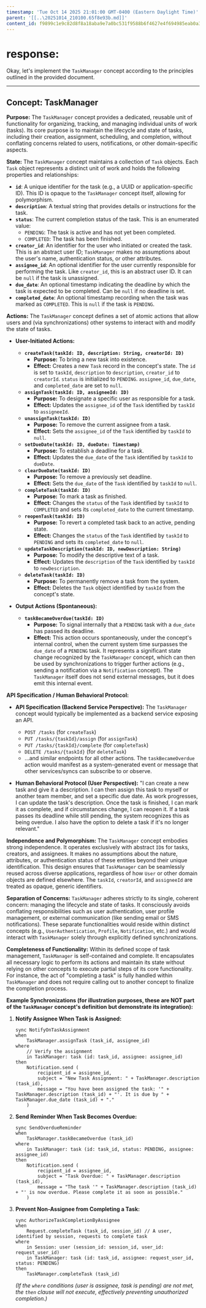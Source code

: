 ```yaml
---
timestamp: 'Tue Oct 14 2025 21:01:00 GMT-0400 (Eastern Daylight Time)'
parent: '[[..\20251014_210100.65f8e93b.md]]'
content_id: f9899c1e9c82d8f8a18aba9e7a0bc531f9588b6f4627e4f694985eab0a34540b
---
```


# response:

Okay, let's implement the `TaskManager` concept according to the principles outlined in the provided document.

***

## Concept: TaskManager

**Purpose:**
The `TaskManager` concept provides a dedicated, reusable unit of functionality for organizing, tracking, and managing individual units of work (tasks). Its core purpose is to maintain the lifecycle and state of tasks, including their creation, assignment, scheduling, and completion, without conflating concerns related to users, notifications, or other domain-specific aspects.

**State:**
The `TaskManager` concept maintains a collection of `Task` objects. Each `Task` object represents a distinct unit of work and holds the following properties and relationships:

* **`id`**: A unique identifier for the task (e.g., a UUID or application-specific ID). This ID is opaque to the `TaskManager` concept itself, allowing for polymorphism.
* **`description`**: A textual string that provides details or instructions for the task.
* **`status`**: The current completion status of the task. This is an enumerated value:
  * `PENDING`: The task is active and has not yet been completed.
  * `COMPLETED`: The task has been finished.
* **`creator_id`**: An identifier for the user who initiated or created the task. This is an abstract user ID; `TaskManager` makes no assumptions about the user's name, authentication status, or other attributes.
* **`assignee_id`**: An optional identifier for the user currently responsible for performing the task. Like `creator_id`, this is an abstract user ID. It can be `null` if the task is unassigned.
* **`due_date`**: An optional timestamp indicating the deadline by which the task is expected to be completed. Can be `null` if no deadline is set.
* **`completed_date`**: An optional timestamp recording when the task was marked as `COMPLETED`. This is `null` if the task is `PENDING`.

**Actions:**
The `TaskManager` concept defines a set of atomic actions that allow users and (via synchronizations) other systems to interact with and modify the state of tasks.

* **User-Initiated Actions:**

  * **`createTask(taskId: ID, description: String, creatorId: ID)`**
    * **Purpose:** To bring a new task into existence.
    * **Effect:** Creates a new `Task` record in the concept's state. The `id` is set to `taskId`, `description` to `description`, `creator_id` to `creatorId`. `status` is initialized to `PENDING`. `assignee_id`, `due_date`, and `completed_date` are set to `null`.
  * **`assignTask(taskId: ID, assigneeId: ID)`**
    * **Purpose:** To designate a specific user as responsible for a task.
    * **Effect:** Updates the `assignee_id` of the `Task` identified by `taskId` to `assigneeId`.
  * **`unassignTask(taskId: ID)`**
    * **Purpose:** To remove the current assignee from a task.
    * **Effect:** Sets the `assignee_id` of the `Task` identified by `taskId` to `null`.
  * **`setDueDate(taskId: ID, dueDate: Timestamp)`**
    * **Purpose:** To establish a deadline for a task.
    * **Effect:** Updates the `due_date` of the `Task` identified by `taskId` to `dueDate`.
  * **`clearDueDate(taskId: ID)`**
    * **Purpose:** To remove a previously set deadline.
    * **Effect:** Sets the `due_date` of the `Task` identified by `taskId` to `null`.
  * **`completeTask(taskId: ID)`**
    * **Purpose:** To mark a task as finished.
    * **Effect:** Changes the `status` of the `Task` identified by `taskId` to `COMPLETED` and sets its `completed_date` to the current timestamp.
  * **`reopenTask(taskId: ID)`**
    * **Purpose:** To revert a completed task back to an active, pending state.
    * **Effect:** Changes the `status` of the `Task` identified by `taskId` to `PENDING` and sets its `completed_date` to `null`.
  * **`updateTaskDescription(taskId: ID, newDescription: String)`**
    * **Purpose:** To modify the descriptive text of a task.
    * **Effect:** Updates the `description` of the `Task` identified by `taskId` to `newDescription`.
  * **`deleteTask(taskId: ID)`**
    * **Purpose:** To permanently remove a task from the system.
    * **Effect:** Deletes the `Task` object identified by `taskId` from the concept's state.

* **Output Actions (Spontaneous):**

  * **`taskBecameOverdue(taskId: ID)`**
    * **Purpose:** To signal internally that a `PENDING` task with a `due_date` has passed its deadline.
    * **Effect:** This action occurs spontaneously, under the concept's internal control, when the current system time surpasses the `due_date` of a `PENDING` task. It represents a significant state change recognized by the `TaskManager` concept, which can then be used by synchronizations to trigger further actions (e.g., sending a notification via a `Notification` concept). The `TaskManager` itself does not send external messages, but it does emit this internal event.

**API Specification / Human Behavioral Protocol:**

* **API Specification (Backend Service Perspective):**
  The `TaskManager` concept would typically be implemented as a backend service exposing an API.
  * `POST /tasks` (for `createTask`)
  * `PUT /tasks/{taskId}/assign` (for `assignTask`)
  * `PUT /tasks/{taskId}/complete` (for `completeTask`)
  * `DELETE /tasks/{taskId}` (for `deleteTask`)
  * ...and similar endpoints for all other actions.
    The `taskBecameOverdue` action would manifest as a system-generated event or message that other services/syncs can subscribe to or observe.

* **Human Behavioral Protocol (User Perspective):**
  "I can create a new task and give it a description. I can then assign this task to myself or another team member, and set a specific due date. As work progresses, I can update the task's description. Once the task is finished, I can mark it as complete, and if circumstances change, I can reopen it. If a task passes its deadline while still pending, the system recognizes this as being overdue. I also have the option to delete a task if it's no longer relevant."

**Independence and Polymorphism:**
The `TaskManager` concept embodies strong independence. It operates exclusively with abstract `ID`s for tasks, creators, and assignees. It makes no assumptions about the nature, attributes, or authentication status of these entities beyond their unique identification. This design ensures that `TaskManager` can be seamlessly reused across diverse applications, regardless of how `User` or other domain objects are defined elsewhere. The `taskId`, `creatorId`, and `assigneeId` are treated as opaque, generic identifiers.

**Separation of Concerns:**
`TaskManager` adheres strictly to its single, coherent concern: managing the lifecycle and state of tasks. It consciously avoids conflating responsibilities such as user authentication, user profile management, or external communication (like sending email or SMS notifications). These separate functionalities would reside within distinct concepts (e.g., `UserAuthentication`, `Profile`, `Notification`, etc.) and would interact with `TaskManager` solely through explicitly defined synchronizations.

**Completeness of Functionality:**
Within its defined scope of task management, `TaskManager` is self-contained and complete. It encapsulates all necessary logic to perform its actions and maintain its state without relying on other concepts to execute partial steps of its core functionality. For instance, the act of "completing a task" is fully handled within `TaskManager` and does not require calling out to another concept to finalize the completion process.

**Example Synchronizations (for illustration purposes, these are NOT part of the `TaskManager` concept's definition but demonstrate its integration):**

1. **Notify Assignee When Task is Assigned:**
   ```
   sync NotifyOnTaskAssignment
   when
       TaskManager.assignTask (task_id, assignee_id)
   where
       // Verify the assignment
       in TaskManager: task (id: task_id, assignee: assignee_id)
   then
       Notification.send (
           recipient_id = assignee_id,
           subject = "New Task Assignment: " + TaskManager.description (task_id),
           message = "You have been assigned the task: '" + TaskManager.description (task_id) + "'. It is due by " + TaskManager.due_date (task_id) + "."
       )
   ```

2. **Send Reminder When Task Becomes Overdue:**
   ```
   sync SendOverdueReminder
   when
       TaskManager.taskBecameOverdue (task_id)
   where
       in TaskManager: task (id: task_id, status: PENDING, assignee: assignee_id)
   then
       Notification.send (
           recipient_id = assignee_id,
           subject = "Task Overdue: " + TaskManager.description (task_id),
           message = "The task '" + TaskManager.description (task_id) + "' is now overdue. Please complete it as soon as possible."
       )
   ```

3. **Prevent Non-Assignee from Completing a Task:**
   ```
   sync AuthorizeTaskCompletionByAssignee
   when
       Request.completeTask (task_id, session_id) // A user, identified by session, requests to complete task
   where
       in Session: user (session_id: session_id, user_id: request_user_id)
       in TaskManager: task (id: task_id, assignee: request_user_id, status: PENDING)
   then
       TaskManager.completeTask (task_id)
   ```
   *(If the `where` conditions (user is assignee, task is pending) are not met, the `then` clause will not execute, effectively preventing unauthorized completion.)*
